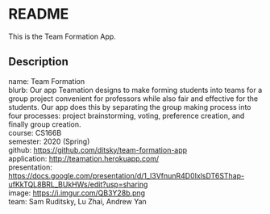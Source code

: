 # README

This is the Team Formation App.

## Description

name: Team Formation  
blurb: Our app Teamation designs to make forming students into teams for a group project convenient for professors while also fair and effective for the students. Our app does this by separating the group making process into four processes: project brainstorming, voting, preference creation, and finally group creation.  
course: CS166B  
semester: 2020 (Spring)  
github: https://github.com/ditsky/team-formation-app  
application: http://teamation.herokuapp.com/  
presentation: https://docs.google.com/presentation/d/1_l3VfnunR4D0IxlsDT6SThap-ufKkTQL8BRL_BUkHWs/edit?usp=sharing  
image: https://i.imgur.com/QB3Y28b.png  
team: Sam Ruditsky, Lu Zhai, Andrew Yan  
